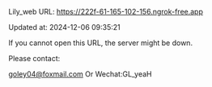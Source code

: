 Lily_web URL: https://222f-61-165-102-156.ngrok-free.app

Updated at: 2024-12-06 09:35:21

If you cannot open this URL, the server might be down.

Please contact: 

goley04@foxmail.com Or Wechat:GL_yeaH